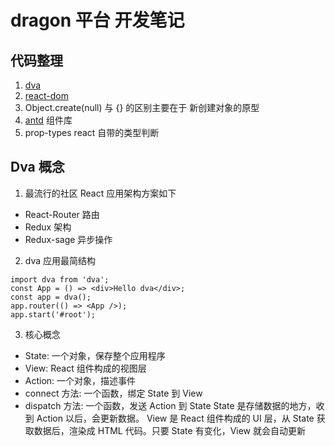 # dragon 平台  开发笔记

## 代码整理
1. [dva](https://dvajs.com/guide/)
2. [react-dom](https://zh-hans.reactjs.org/docs/react-dom.html)
3. Object.create(null) 与 {} 的区别主要在于 新创建对象的原型
4. [antd](https://ant.design/components/steps-cn/) 组件库
5. prop-types react 自带的类型判断

## Dva 概念
1. 最流行的社区 React 应用架构方案如下
- React-Router 路由
- Redux 架构
- Redux-sage 异步操作

2. dva 应用最简结构
```
import dva from 'dva';
const App = () => <div>Hello dva</div>;
const app = dva();
app.router(() => <App />);
app.start('#root');
```

3. 核心概念
- State: 一个对象，保存整个应用程序
- View: React 组件构成的视图层
- Action: 一个对象，描述事件
- connect 方法: 一个函数，绑定 State 到 View
- dispatch 方法: 一个函数，发送 Action 到 State
State 是存储数据的地方，收到 Action 以后，会更新数据。 View 是 React 组件构成的 UI 层，从 State 获取数据后，渲染成 HTML 代码。只要 State 有变化，View 就会自动更新
